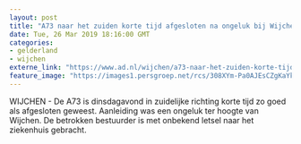 ```yaml
---
layout: post
title: "A73 naar het zuiden korte tijd afgesloten na ongeluk bij Wijchen, weg is weer vrij"
date: Tue, 26 Mar 2019 18:16:00 GMT
categories: 
- gelderland 
- wijchen 
externe_link: "https://www.ad.nl/wijchen/a73-naar-het-zuiden-korte-tijd-afgesloten-na-ongeluk-bij-wijchen-weg-is-weer-vrij~a6765128/"
feature_image: "https://images1.persgroep.net/rcs/308XYm-Pa0AJEsCZgKaYkna9Gus/diocontent/144230827/_fitwidth/400/?appId=21791a8992982cd8da851550a453bd7f&quality=0.7"
---
```


WIJCHEN - De A73 is dinsdagavond in zuidelijke richting korte tijd zo goed als afgesloten geweest. Aanleiding was een ongeluk ter hoogte van Wijchen. De betrokken bestuurder is met onbekend letsel naar het ziekenhuis gebracht.
